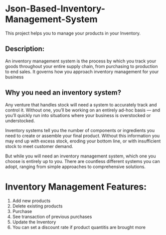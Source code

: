 # Json-Based-Inventory-Management-System
This project helps you to manage your products in your Inventory.


## Description:
An inventory management system is the process by which you track your goods throughout your entire supply chain, from purchasing to production to end sales. It governs how you approach inventory management for your business


## Why you need an inventory system?
Any venture that handles stock will need a system to accurately track and control it. Without one, you’ll be working on an entirely ad-hoc basis — and you’ll quickly run into situations where your business is overstocked or understocked.

Inventory systems tell you the number of components or ingredients you need to create or assemble your final product. Without this information you may end up with excess stock, eroding your bottom line, or with insufficient stock to meet customer demand.

But while you will need an inventory management system, which one you choose is entirely up to you. There are countless different systems you can adopt, ranging from simple approaches to comprehensive solutions.


# Inventory Management Features:
1. Add new products
2. Delete existing products
3. Purchase 
4. See transaction of previous purchases 
5. Update the Inventory
6. You can set a discount rate if product quantitis are brought more 




